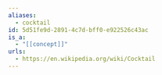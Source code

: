```yaml
---
aliases:
  - cocktail
id: 5d51fe9d-2891-4c7d-bff0-e922526c43ac
is_a:
  - "[[concept]]"
urls:
  - https://en.wikipedia.org/wiki/Cocktail
---
```


